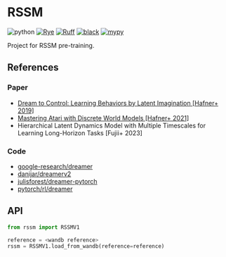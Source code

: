 # RSSM

![python](https://img.shields.io/badge/python-3.8-blue)
[![Rye](https://img.shields.io/endpoint?url=https://raw.githubusercontent.com/mitsuhiko/rye/main/artwork/badge.json)](https://rye-up.com)
[![Ruff](https://img.shields.io/endpoint?url=https://raw.githubusercontent.com/charliermarsh/ruff/main/assets/badge/v2.json)](https://github.com/astral-sh/ruff)
[![black](https://img.shields.io/badge/code%20style-black-black.svg)](https://github.com/psf/black)
[![mypy](https://img.shields.io/badge/mypy-checked-blue)](http://mypy-lang.org/)

Project for RSSM pre-training.

## References

### Paper

- [Dream to Control: Learning Behaviors by Latent Imagination [Hafner+ 2019]](https://arxiv.org/abs/1912.01603)
- [Mastering Atari with Discrete World Models [Hafner+ 2021]](https://arxiv.org/abs/2010.02193)
- Hierarchical Latent Dynamics Model with Multiple Timescales for Learning Long-Horizon Tasks [Fujii+ 2023]

### Code

- [google-research/dreamer](https://github.com/google-research/dreamer)
- [danijar/dreamerv2](https://github.com/danijar/dreamerv2)
- [julisforest/dreamer-pytorch](https://github.com/juliusfrost/dreamer-pytorch)
- [pytorch/rl/dreamer](https://github.com/pytorch/rl/blob/main/examples/dreamer/dreamer.py)

## API

```python
from rssm import RSSMV1

reference = <wandb reference>
rssm = RSSMV1.load_from_wandb(reference=reference)
```
